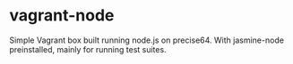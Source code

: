 vagrant-node
============

Simple Vagrant box built running node.js on precise64. With jasmine-node preinstalled, mainly for running test suites.
